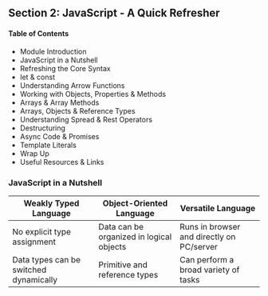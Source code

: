 ## Section 2: JavaScript - A Quick Refresher

#### Table of Contents
- Module Introduction
- JavaScript in a Nutshell
- Refreshing the Core Syntax
- let & const
- Understanding Arrow Functions
- Working with Objects, Properties & Methods
- Arrays & Array Methods
- Arrays, Objects & Reference Types
- Understanding Spread & Rest Operators
- Destructuring
- Async Code & Promises
- Template Literals
- Wrap Up
- Useful Resources & Links


### JavaScript in a Nutshell

| **Weakly Typed Language**              | **Object-Oriented Language**             | **Versatile Language**                    |
|----------------------------------------|------------------------------------------|-------------------------------------------|
| No explicit type assignment            | Data can be organized in logical objects | Runs in browser and directly on PC/server |
| Data types can be switched dynamically | Primitive and reference types            | Can perform a broad variety of tasks      |


